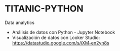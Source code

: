# TITANIC-PYTHON
Data analytics
* Análisis de datos con Python - Jupyter Notebook
* Visualización de datos con Looker Studio: https://datastudio.google.com/s/iXM-en2yn8s
